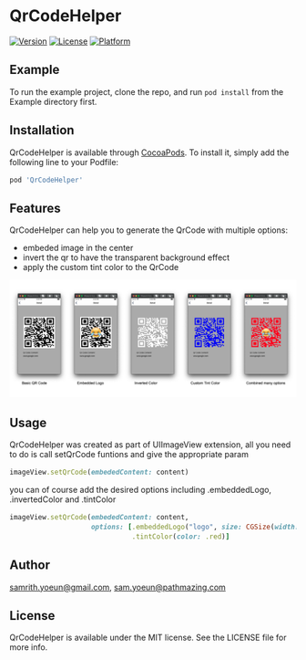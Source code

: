 # QrCodeHelper
[![Version](https://img.shields.io/cocoapods/v/QrCodeHelper.svg?style=flat)](https://cocoapods.org/pods/QrCodeHelper)
[![License](https://img.shields.io/cocoapods/l/QrCodeHelper.svg?style=flat)](https://cocoapods.org/pods/QrCodeHelper)
[![Platform](https://img.shields.io/cocoapods/p/QrCodeHelper.svg?style=flat)](https://cocoapods.org/pods/QrCodeHelper)

## Example

To run the example project, clone the repo, and run `pod install` from the Example directory first.


## Installation

QrCodeHelper is available through [CocoaPods](https://cocoapods.org). To install
it, simply add the following line to your Podfile:

```ruby
pod 'QrCodeHelper'
```

## Features

QrCodeHelper can help you to generate the QrCode with multiple options: 
- embeded image in the center 
- invert the qr to have the transparent background effect 
- apply the custom tint color to the QrCode 

![image](preview.png)

## Usage 
QrCodeHelper was created as part of UIImageView extension, all you need to do is call setQrCode funtions and give the appropriate param 

```ruby
imageView.setQrCode(embededContent: content)
```
you can of course add the desired options including .embeddedLogo, .invertedColor and .tintColor
```ruby
imageView.setQrCode(embededContent: content,
                    options: [.embeddedLogo("logo", size: CGSize(width: 80, height: 80)),
                              .tintColor(color: .red)]
```


## Author

samrith.yoeun@gmail.com, sam.yoeun@pathmazing.com

## License

QrCodeHelper is available under the MIT license. See the LICENSE file for more info.

